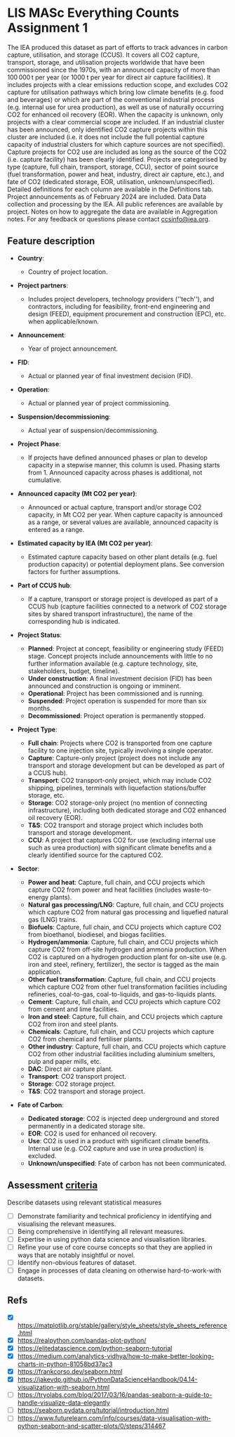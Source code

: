 # LIS MASc Everything Counts Assignment 1

The IEA produced this dataset as part of efforts to track advances in carbon capture, utilisation, and storage (CCUS). It covers all CO2 capture, transport, storage, and utilisation projects worldwide that have been commissioned since the 1970s, with an announced capacity of more than 100 000 t per year (or 1000 t per year for direct air capture facilities). It includes projects with a clear emissions reduction scope, and excludes CO2 capture for utilisation pathways which bring low climate benefits (e.g. food and beverages) or which are part of the conventional industrial process (e.g. internal use for urea production), as well as use of naturally occurring CO2 for enhanced oil recovery (EOR). When the capacity is unknown, only projects with a clear commercial scope are included. If an industrial cluster has been announced, only identified CO2 capture projects within this cluster are included (i.e. it does not include the full potential capture capacity of industrial clusters for which capture sources are not specified). Capture projects for CO2 use are included as long as the source of the CO2 (i.e. capture facility) has been clearly identified. Projects are categorised by type (capture, full chain, transport, storage, CCU), sector of point source (fuel transformation, power and heat, industry, direct air capture, etc.), and fate of CO2 (dedicated storage, EOR, utilisation, unknown/unspecified). Detailed definitions for each column are available in the Definitions tab. Project announcements as of February 2024 are included. Data Data collection and processing by the IEA. All public references are available by project. Notes on how to aggregate the data are available in Aggregation notes. For any feedback or questions please contact ccsinfo@iea.org.

## Feature description

- **Country**: 
  - Country of project location.

- **Project partners**: 
  - Includes project developers, technology providers (''tech''), and contractors, including for feasibility, front-end engineering and design (FEED), equipment procurement and construction (EPC), etc. when applicable/known.

- **Announcement**: 
    -   Year of project announcement.
- **FID**: 
    - Actual or planned year of final investment decision (FID).
- **Operation**: 
    - Actual or planned year of project commissioning.
- **Suspension/decommissioning**: 
    - Actual year of suspension/decommissioning.

- **Project Phase**: 
  - If projects have defined announced phases or plan to develop capacity in a stepwise manner, this column is used. Phasing starts from 1. Announced capacity across phases is additional, not cumulative.

- **Announced capacity (Mt CO2 per year)**: 
  - Announced or actual capture, transport and/or storage CO2 capacity, in Mt CO2 per year. When capture capacity is announced as a range, or several values are available, announced capacity is entered as a range.

- **Estimated capacity by IEA (Mt CO2 per year)**: 
  - Estimated capture capacity based on other plant details (e.g. fuel production capacity) or potential deployment plans. See conversion factors for further assumptions.

- **Part of CCUS hub**: 
  - If a capture, transport or storage project is developed as part of a CCUS hub (capture facilities connected to a network of CO2 storage sites by shared transport infrastructure), the name of the corresponding hub is indicated.
  

- **Project Status**: 
  - **Planned**: Project at concept, feasibility or engineering study (FEED) stage. Concept projects include announcements with little to no further information available (e.g. capture technology, site, stakeholders, budget, timeline).
  - **Under construction**: A final investment decision (FID) has been announced and construction is ongoing or imminent.
  - **Operational**: Project has been commissioned and is running.
  - **Suspended**: Project operation is suspended for more than six months.
  - **Decommissioned**: Project operation is permanently stopped.

- **Project Type**: 
  - **Full chain**: Projects where CO2 is transported from one capture facility to one injection site, typically involving a single operator.
  - **Capture**: Capture-only project (project does not include any transport and storage development but can be developed as part of a CCUS hub).
  - **Transport**: CO2 transport-only project, which may include CO2 shipping, pipelines, terminals with liquefaction stations/buffer storage, etc.
  - **Storage**: CO2 storage-only project (no mention of connecting infrastructure), including both dedicated storage and CO2 enhanced oil recovery (EOR).
  - **T&S**: CO2 transport and storage project which includes both transport and storage development.
  - **CCU**: A project that captures CO2 for use (excluding internal use such as urea production) with significant climate benefits and a clearly identified source for the captured CO2.

- **Sector**: 
  - **Power and heat**: Capture, full chain, and CCU projects which capture CO2 from power and heat facilities (includes waste-to-energy plants).
  - **Natural gas processing/LNG**: Capture, full chain, and CCU projects which capture CO2 from natural gas processing and liquefied natural gas (LNG) trains.
  - **Biofuels**: Capture, full chain, and CCU projects which capture CO2 from bioethanol, biodiesel, and biogas facilities.
  - **Hydrogen/ammonia**: Capture, full chain, and CCU projects which capture CO2 from off-site hydrogen and ammonia production. When CO2 is captured on a hydrogen production plant for on-site use (e.g. iron and steel, refinery, fertilizer), the sector is tagged as the main application.
  - **Other fuel transformation**: Capture, full chain, and CCU projects which capture CO2 from other fuel transformation facilities including refineries, coal-to-gas, coal-to-liquids, and gas-to-liquids plants.
  - **Cement**: Capture, full chain, and CCU projects which capture CO2 from cement and lime facilities.
  - **Iron and steel**: Capture, full chain, and CCU projects which capture CO2 from iron and steel plants.
  - **Chemicals**: Capture, full chain, and CCU projects which capture CO2 from chemical and fertiliser plants.
  - **Other industry**: Capture, full chain, and CCU projects which capture CO2 from other industrial facilities including aluminium smelters, pulp and paper mills, etc.
  - **DAC**: Direct air capture plant.
  - **Transport**: CO2 transport project.
  - **Storage**: CO2 storage project.
  - **T&S**: CO2 transport and storage project.

- **Fate of Carbon**: 
  - **Dedicated storage**: CO2 is injected deep underground and stored permanently in a dedicated storage site.
  - **EOR**: CO2 is used for enhanced oil recovery.
  - **Use**: CO2 is used in a product with significant climate benefits. Internal use (e.g. CO2 capture and use in urea production) is excluded.
  - **Unknown/unspecified**: Fate of carbon has not been communicated.

## Assessment [criteria](https://cortex.lis.ac.uk/courses/311/pages/assessment-brief)

Describe datasets using relevant statistical measures

-   [ ] Demonstrate familiarity and technical proficiency in identifying and visualising the relevant measures.
-   [ ] Being comprehensive in identifying all relevant measures.
-   [ ] Expertise in using python data science and visualisation libraries.
-   [ ] Refine your use of core course concepts so that they are applied in ways that are notably insightful or novel.
-   [ ] Identify non-obvious features of dataset.
-   [ ] Engage in processes of data cleaning on otherwise hard-to-work-with datasets.

## Refs

-   [x] https://matplotlib.org/stable/gallery/style_sheets/style_sheets_reference.html
-   [x] https://realpython.com/pandas-plot-python/
-   [x] https://elitedatascience.com/python-seaborn-tutorial
-   [x] https://medium.com/analytics-vidhya/how-to-make-better-looking-charts-in-python-81058bd37ac3
-   [x] https://frankcorso.dev/seaborn.html
-   [x] https://jakevdp.github.io/PythonDataScienceHandbook/04.14-visualization-with-seaborn.html
-   [ ] https://tryolabs.com/blog/2017/03/16/pandas-seaborn-a-guide-to-handle-visualize-data-elegantly
-   [ ] https://seaborn.pydata.org/tutorial/introduction.html
-   [ ] https://www.futurelearn.com/info/courses/data-visualisation-with-python-seaborn-and-scatter-plots/0/steps/314467
